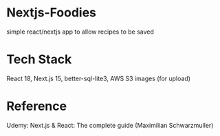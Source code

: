 # Nextjs-Foodies
simple react/nextjs app to allow recipes to be saved

# Tech Stack
React 18, 
Next.js 15, 
better-sql-lite3, 
AWS S3 images (for upload)

# Reference
Udemy: Next.js & React: The complete guide (Maximilian Schwarzmuller)
